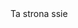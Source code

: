 <!DOCTYPE html>
<html>
<head>
<meta charset="UTF-8">
<title>BIG ASS </title>
</head>
<body>
Ta strona ssie 
</body>
</html>
